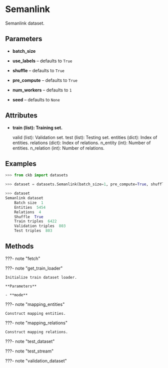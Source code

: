 # Semanlink

Semanlink dataset.



## Parameters

- **batch_size**

- **use_labels** – defaults to `True`

- **shuffle** – defaults to `True`

- **pre_compute** – defaults to `True`

- **num_workers** – defaults to `1`

- **seed** – defaults to `None`


## Attributes

- **train (list): Training set.**

    valid (list): Validation set. test (list): Testing set. entities (dict): Index of entities. relations (dict): Index of relations. n_entity (int): Number of entities. n_relation (int): Number of relations.


## Examples

```python
>>> from ckb import datasets

>>> dataset = datasets.Semanlink(batch_size=1, pre_compute=True, shuffle=True, seed=42)

>>> dataset
Semanlink dataset
    Batch size  1
    Entities  5454
    Relations  4
    Shuffle  True
    Train triples  6422
    Validation triples  803
    Test triples  803
```

## Methods

???- note "fetch"

???- note "get_train_loader"

    Initialize train dataset loader.

    **Parameters**

    - **mode**    
    
???- note "mapping_entities"

    Construct mapping entities.

    
???- note "mapping_relations"

    Construct mapping relations.

    
???- note "test_dataset"

???- note "test_stream"

???- note "validation_dataset"

